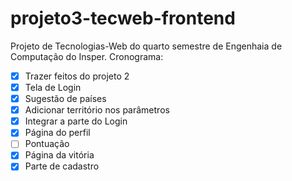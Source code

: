 # projeto3-tecweb-frontend

Projeto de Tecnologias-Web do quarto semestre de Engenhaia de Computação do Insper.
Cronograma:
- [x]  Trazer feitos do projeto 2
- [x]  Tela de Login
- [x]  Sugestão de países
- [x]  Adicionar território nos parâmetros
- [x]  Integrar a parte do Login
- [x]  Página do perfil
- [ ]  Pontuação
- [x]  Página da vitória
- [x]  Parte de cadastro
